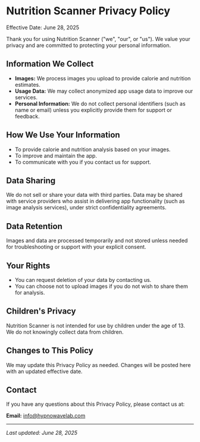 # Nutrition Scanner Privacy Policy

Effective Date: June 28, 2025

Thank you for using Nutrition Scanner ("we", "our", or "us"). We value your privacy and are committed to protecting your personal information.

## Information We Collect

- **Images:** We process images you upload to provide calorie and nutrition estimates.
- **Usage Data:** We may collect anonymized app usage data to improve our services.
- **Personal Information:** We do not collect personal identifiers (such as name or email) unless you explicitly provide them for support or feedback.

## How We Use Your Information

- To provide calorie and nutrition analysis based on your images.
- To improve and maintain the app.
- To communicate with you if you contact us for support.

## Data Sharing

We do not sell or share your data with third parties. Data may be shared with service providers who assist in delivering app functionality (such as image analysis services), under strict confidentiality agreements.

## Data Retention

Images and data are processed temporarily and not stored unless needed for troubleshooting or support with your explicit consent.

## Your Rights

- You can request deletion of your data by contacting us.
- You can choose not to upload images if you do not wish to share them for analysis.

## Children's Privacy

Nutrition Scanner is not intended for use by children under the age of 13. We do not knowingly collect data from children.

## Changes to This Policy

We may update this Privacy Policy as needed. Changes will be posted here with an updated effective date.

## Contact

If you have any questions about this Privacy Policy, please contact us at:

**Email:** info@hypnowavelab.com

---

_Last updated: June 28, 2025_

